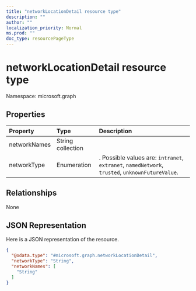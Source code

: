 ```yaml
---
title: "networkLocationDetail resource type"
description: ""
author: ""
localization_priority: Normal
ms.prod: ""
doc_type: resourcePageType
---
```


# networkLocationDetail resource type


Namespace: microsoft.graph



## Properties
|Property|Type|Description|
|:---|:---|:---|
|networkNames|String collection||
|networkType|Enumeration|. Possible values are: `intranet`, `extranet`, `namedNetwork`, `trusted`, `unknownFutureValue`.|

## Relationships
None

## JSON Representation
Here is a JSON representation of the resource.
<!-- {
  "blockType": "resource",
  "@odata.type": "microsoft.graph.networkLocationDetail"
}
-->
``` json
{
  "@odata.type": "#microsoft.graph.networkLocationDetail",
  "networkType": "String",
  "networkNames": [
    "String"
  ]
}
```

